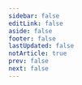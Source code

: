 ```yaml
---
sidebar: false
editLink: false
aside: false
footer: false
lastUpdated: false
notArticle: true
prev: false
next: false
---
```


<PageTable  dirName="other"/>

<br />

